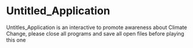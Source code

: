 # Untitled_Application
Untitles_Application is an interactive to promote awareness about Climate Change, please close all programs and save all open files before playing this one
